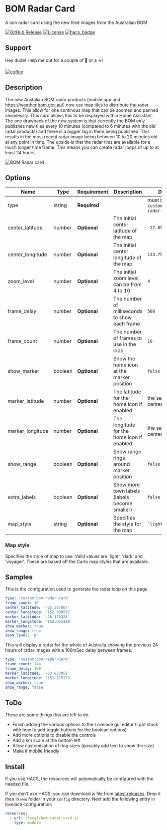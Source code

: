 # BOM Radar Card

A rain radar card using the new tiled images from the Australian BOM

[![GitHub Release][releases-shield]][releases]
[![License][license-shield]](LICENSE.md)
[![hacs_badge](https://img.shields.io/badge/HACS-Custom-orange.svg?style=for-the-badge)](https://github.com/custom-components/hacs)

## Support

Hey dude! Help me out for a couple of :beers: or a :coffee:!

[![coffee](https://www.buymeacoffee.com/assets/img/custom_images/black_img.png)](https://www.buymeacoffee.com/theOzzieRat)

## Description

The new Austalian BOM radar products (mobile app and https://weather.bom.gov.au/) now use map tiles to distribute the radar images. This allow for one continous map that can be zoomed and panned seamlessly. This card allows this to be displayed within Home Assistant. The one drawback of the new system is that currently the BOM only publishes new tiles every 10 minutes (compared to 6 minutes with the old radar products) and there is a bigger lag in them being published. This results in the most recent radar image being between 10 to 20 minutes old at any point in time. The upside is that the radar tiles are available for a much longer time frame. This means you can create radar loops of up to at least 24 hours.

![BOM Radar card](https://raw.githubusercontent.com/theOzzieRat/bom-radar-card/master/bom-radar-card.gif)

## Options

| Name             | Type    | Requirement  | Description                                   | Default                         |
| ---------------- | ------- | ------------ | --------------------------------------------- | ------------------------------- |
| type             | string  | **Required** |                                               | must be `custom:bom-radar-card` |
| center_latitude  | number  | **Optional** | The initial center latitude of the map        | `-27.85`                        |
| center_longitude | number  | **Optional** | The initial center longitude of the map       | `133.75`                        |
| zoom_level       | number  | **Optional** | The initial zoom level, can be from 4 to 10   | `4`                             |
| frame_delay      | number  | **Optional** | The number of milliseconds to show each frame | `500`                           |
| frame_count      | number  | **Optional** | The number of frames to use in the loop       | `10`                            |
| show_marker      | boolean | **Optional** | Show the home icon at the marker position     | `false`                         |
| marker_latitude  | number  | **Optional** | The latitude for the home icon if enabled     | the same as center_latitude     |
| marker_longitude | number  | **Optional** | The longitude for the home icon if enabled    | the same as center_longitude    |
| show_range       | boolean | **Optional** | Show range rings around marker position       | `false`                         |
| extra_labels     | boolean | **Optional** | Show more town labels (labels become smaller) | `false`                         |
| map_style        | string  | **Optional** | Specifies the style for the map               | `'light'`                       |

### Map style

Specifies the style of map to use. Valid values are 'light', 'dark' and 'voyager'. These are based off the Carto map styles that are available.

## Samples

This is the configuration used to generate the radar loop on this page.

```yaml
type: 'custom:bom-radar-card'
frame_count: 10
center_latitude: '-25.567607'
center_longitude: '152.930597'
marker_latitude: '-26.175328'
marker_longitude: '152.653189'
show_marker: true
show_range: true
zoom_level: '8'
```

This will display a radar for the whole of Australia showing the previous 24 hours of radar images with a 100mSec delay between frames.

```yaml
type: 'custom:bom-radar-card'
frame_count: 144
frame_delay: 100
marker_latitude: '-33.857058'
marker_longitude: '151.215179'
show_marker: true
show_range: false
```

## ToDo

These are some things that are left to do.

- Finish adding the various options to the Lovelace gui editor (I got stuck with how to add toggle buttons for the boolean options)
- Add more options to disable the controls
- Add a km scale at the bottom left
- Allow customisation of ring sizes (possibly add text to show the size)
- Make it mobile friendly

## Install

If you use HACS, the resources will automatically be configured with the needed file.

If you don't use HACS, you can download js file from [latest releases](https://github.com/theOzzieRat/bom-radar-card/releases). Drop it then in `www` folder in your `config` directory. Next add the following entry in lovelace configuration:

```yaml
resources:
  - url: /local/bom-radar-card.js
    type: module
```

[license-shield]: https://img.shields.io/github/license/theOzzieRat/bom-radar-card.svg?style=for-the-badge
[releases-shield]: https://img.shields.io/github/release/theOzzieRat/bom-radar-card.svg?style=for-the-badge
[releases]: https://github.com/theOzzieRat/bom-radar-card/releases
